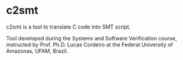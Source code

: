# c2smt

c2smt is a tool to translate C code into SMT script.

Tool developed during the Systems and Software Verification course, instructed by Prof. Ph.D. Lucas Cordeiro at the Federal University of Amazonas, UFAM, Brazil.
